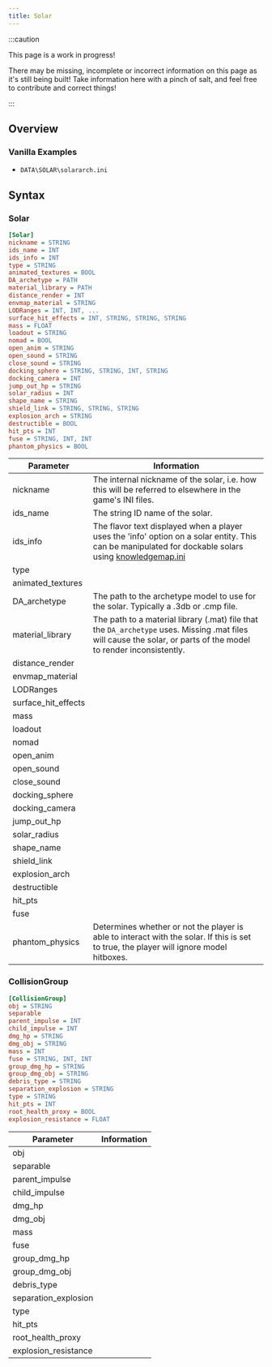 ```yaml
---
title: Solar
---
```


:::caution

This page is a work in progress!

There may be missing, incomplete or incorrect information on this page as it's still being built! Take information here with a pinch of salt, and feel free to contribute and correct things!

:::

## Overview

### Vanilla Examples

- `DATA\SOLAR\solararch.ini`

## Syntax

### Solar

```ini
[Solar]
nickname = STRING
ids_name = INT
ids_info = INT
type = STRING
animated_textures = BOOL
DA_archetype = PATH
material_library = PATH
distance_render = INT
envmap_material = STRING
LODRanges = INT, INT, ...
surface_hit_effects = INT, STRING, STRING, STRING
mass = FLOAT
loadout = STRING
nomad = BOOL
open_anim = STRING
open_sound = STRING
close_sound = STRING
docking_sphere = STRING, STRING, INT, STRING
docking_camera = INT
jump_out_hp = STRING
solar_radius = INT
shape_name = STRING
shield_link = STRING, STRING, STRING
explosion_arch = STRING
destructible = BOOL
hit_pts = INT
fuse = STRING, INT, INT
phantom_physics = BOOL

```

| Parameter           | Information                                                                                                                                                                                                  |
| ------------------- | ------------------------------------------------------------------------------------------------------------------------------------------------------------------------------------------------------------ |
| nickname            | The internal nickname of the solar, i.e. how this will be referred to elsewhere in the game's INI files.                                                                                                     |
| ids_name            | The string ID name of the solar.                                                                                                                                                                             |
| ids_info            | The flavor text displayed when a player uses the 'info' option on a solar entity. This can be manipulated for dockable solars using [knowledgemap.ini](../hardcoded-inis/data/interface/knowledgemap.ini.md) |
| type                |                                                                                                                                                                                                              |
| animated_textures   |                                                                                                                                                                                                              |
| DA_archetype        | The path to the archetype model to use for the solar. Typically a .3db or .cmp file.                                                                                                                         |
| material_library    | The path to a material library (.mat) file that the `DA_archetype` uses. Missing .mat files will cause the solar, or parts of the model to render inconsistently.                                            |
| distance_render     |                                                                                                                                                                                                              |
| envmap_material     |                                                                                                                                                                                                              |
| LODRanges           |                                                                                                                                                                                                              |
| surface_hit_effects |                                                                                                                                                                                                              |
| mass                |                                                                                                                                                                                                              |
| loadout             |                                                                                                                                                                                                              |
| nomad               |                                                                                                                                                                                                              |
| open_anim           |                                                                                                                                                                                                              |
| open_sound          |                                                                                                                                                                                                              |
| close_sound         |                                                                                                                                                                                                              |
| docking_sphere      |                                                                                                                                                                                                              |
| docking_camera      |                                                                                                                                                                                                              |
| jump_out_hp         |                                                                                                                                                                                                              |
| solar_radius        |                                                                                                                                                                                                              |
| shape_name          |                                                                                                                                                                                                              |
| shield_link         |                                                                                                                                                                                                              |
| explosion_arch      |                                                                                                                                                                                                              |
| destructible        |                                                                                                                                                                                                              |
| hit_pts             |                                                                                                                                                                                                              |
| fuse                |                                                                                                                                                                                                              |
| phantom_physics     | Determines whether or not the player is able to interact with the solar. If this is set to true, the player will ignore model hitboxes.                                                                      |

### CollisionGroup

```ini
[CollisionGroup]
obj = STRING
separable
parent_impulse = INT
child_impulse = INT
dmg_hp = STRING
dmg_obj = STRING
mass = INT
fuse = STRING, INT, INT
group_dmg_hp = STRING
group_dmg_obj = STRING
debris_type = STRING
separation_explosion = STRING
type = STRING
hit_pts = INT
root_health_proxy = BOOL
explosion_resistance = FLOAT
```

| Parameter            | Information |
| -------------------- | ----------- |
| obj                  |             |
| separable            |             |
| parent_impulse       |             |
| child_impulse        |             |
| dmg_hp               |             |
| dmg_obj              |             |
| mass                 |             |
| fuse                 |             |
| group_dmg_hp         |             |
| group_dmg_obj        |             |
| debris_type          |             |
| separation_explosion |             |
| type                 |             |
| hit_pts              |             |
| root_health_proxy    |             |
| explosion_resistance |             |
